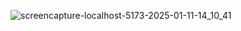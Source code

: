 ![screencapture-localhost-5173-2025-01-11-14_10_41](https://github.com/user-attachments/assets/da23da10-1be3-4d76-9f73-28faeb2b196e)
